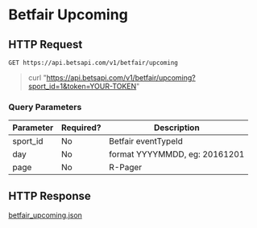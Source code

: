 # Betfair Upcoming

## HTTP Request

`GET https://api.betsapi.com/v1/betfair/upcoming`

> curl "https://api.betsapi.com/v1/betfair/upcoming?sport_id=1&token=YOUR-TOKEN"

### Query Parameters

Parameter | Required? | Description
--------- | ------- | -----------
sport_id | No | Betfair eventTypeId
day | No | format YYYYMMDD, eg: 20161201
page | No | R-Pager

## HTTP Response

<a href="../samples/betfair_upcoming.json" target="_blank">betfair_upcoming.json</a>
